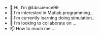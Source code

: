 - 👋 Hi, I’m @bbscience99
- 👀 I’m interested in Matlab programming...
- 🌱 I’m currently learning doing simulation..
- 💞️ I’m looking to collaborate on ...
- 📫 How to reach me ...

<!---
bbscience99/bbscience99 is a ✨ special ✨ repository because its `README.md` (this file) appears on your GitHub profile.
You can click the Preview link to take a look at your changes.
--->
